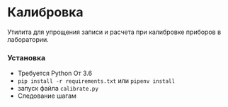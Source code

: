 # Калибровка

Утилита для упрощения записи и расчета при калибровке приборов в лаборатории.

### Установка
- Требуется Python От 3.6
- `pip install -r requirements.txt` или `pipenv install`
- запуск файла `calibrate.py`
- Следование шагам
